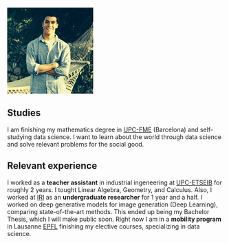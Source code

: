 ![profile](profile.jpeg) 

## Studies

I am finishing my mathematics degree in [UPC-FME](https://fme.upc.edu/es) (Barcelona) and self-studying data science. I want to learn about the world through data science and solve relevant problems for the social good.

## Relevant experience

I worked as a **teacher assistant** in industrial ingeneering at [UPC-ETSEIB](https://etseib.upc.edu/ca) for roughly 2 years. I tought Linear Algebra, Geometry, and Calculus. Also, I worked at [IRI](https://www.iri.upc.edu/) as an **undergraduate researcher** for 1 year and a half. I worked on deep generative models for image generation (Deep Learning), comparing state-of-the-art methods. This ended up being my Bachelor Thesis, which I will make public soon. Right now I am in a **mobility program** in Lausanne [EPFL](https://www.epfl.ch/en/) finishing my elective courses, specializing in data science.
